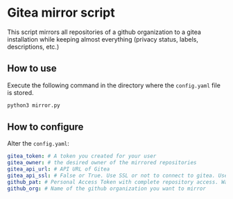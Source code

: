 # Gitea mirror script

This script mirrors all repositories of a github organization to a gitea installation while keeping almost everything (privacy status, labels, descriptions, etc.)

## How to use

Execute the following command in the directory where the `config.yaml` file is stored.

```sh
python3 mirror.py
```

## How to configure

Alter the `config.yaml`:

```yaml
gitea_token: # A token you created for your user
gitea_owner: # the desired owner of the mirrored repositories
gitea_api_url: # API URL of Gitea
gitea_api_ssl: # False or True. Use SSL or not to connect to gitea. Used for testing mainly.
github_pat: # Personal Access Token with complete repository access. Watch out! This should not expire, otherwise your mirrors won't update once expired.
github_org: # Name of the github organization you want to mirror
```

